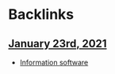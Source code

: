 
# Backlinks
## [January 23rd, 2021](<January 23rd, 2021.md>)
- [Information software](<Information software.md>)

